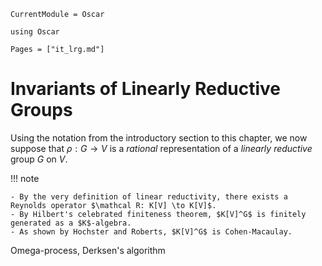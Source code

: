 ```@meta
CurrentModule = Oscar
```

```@setup oscar
using Oscar
```

```@contents
Pages = ["it_lrg.md"]
```

# Invariants of Linearly Reductive Groups

Using the notation from the introductory section to this chapter, we now suppose that $\rho: G\to V$ is a *rational* representation
of a *linearly reductive* group $G$ on $V$. 

!!! note
    
    - By the very definition of linear reductivity, there exists a Reynolds operator $\mathcal R: K[V] \to K[V]$. 
    - By Hilbert's celebrated finiteness theorem, $K[V]^G$ is finitely generated as a $K$-algebra.
    - As shown by Hochster and Roberts, $K[V]^G$ is Cohen-Macaulay. 


Omega-process, Derksen's algorithm
